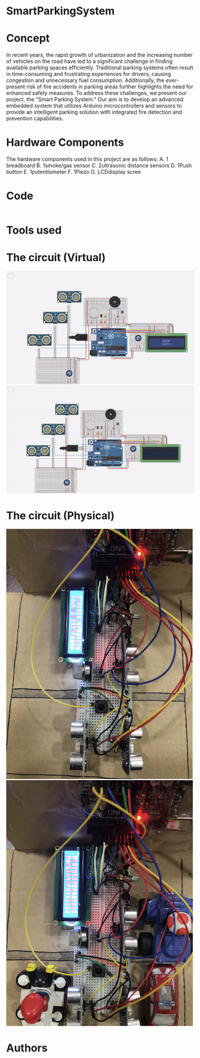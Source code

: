# SmartParkingSystem

# Concept
 In recent years, the rapid growth of urbanization and the increasing number of
 vehicles on the road have led to a significant challenge in finding available parking
 spaces efficiently. Traditional parking systems often result in time-consuming and
 frustrating experiences for drivers, causing congestion and unnecessary fuel
 consumption. Additionally, the ever-present risk of fire accidents in parking areas further
 highlights the need for enhanced safety measures.
 To address these challenges, we present our project, the "Smart Parking System."
 Our aim is to develop an advanced embedded system that utilizes Arduino
 microcontrollers and sensors to provide an intelligent parking solution with integrated
 fire detection and prevention capabilities.

 # Hardware Components
 
 The hardware components used in this project are as follows:
 A. 1 breadboard
 B. 1smoke/gas sensor
 C. 2ultrasonic distance sensors
 D. 1Push button
 E. 1potentiometer
 F. 1Piezo
 G. LCDdisplay scree

 # Code
```

```
 # Tools used

 # The circuit (Virtual)

<img src="https://github.com/RazanAlmahdi/SmartParkingSystem/blob/main/slots.gif"/> 
<img src="https://github.com/RazanAlmahdi/SmartParkingSystem/blob/main/fire.gif"/>

 # The circuit (Physical)

<img src="https://github.com/RazanAlmahdi/SmartParkingSystem/blob/main/circuit1.png" width=500 />
<img src="https://github.com/RazanAlmahdi/SmartParkingSystem/blob/main/circuit2.png" width=500 />

 # Authors
